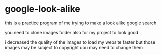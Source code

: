 # google-look-alike



this is a practice program of me trying to make a look alike google search 


you need to clone images folder also for my project to look good

i decreased the quality of the images to load my website faster
but those images may be subject to copyright uou may need to change them
